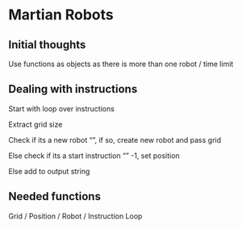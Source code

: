 # Martian Robots

## Initial thoughts

Use functions as objects as there is more than one robot / time limit

## Dealing with instructions

Start with loop over instructions

Extract grid size

Check if its a new robot “”, if so, create new robot and pass grid

Else check if its a start instruction “” -1, set position

Else add to output string

## Needed functions

Grid /
Position /
Robot /
Instruction Loop 